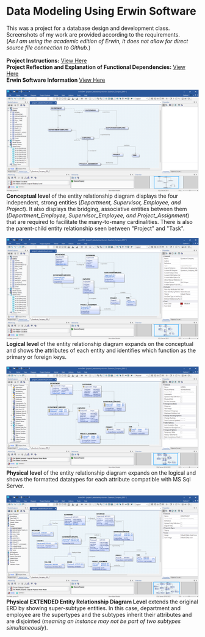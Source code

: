 # Data Modeling Using Erwin Software
This was a project for a database design and development class. <br>
Screenshots of my work are provided according to the requirements. <br> 
(_As I am using the academic edition of Erwin, it does not allow for direct source file connection to Github._) <br><br>
**Project Instructions:** [View Here](/CIS3050-Project1_Fall_2023.pdf) <br>
**Project Reflection and Explanation of Functional Dependencies:** [View Here](https://github.com/sebastian-huynh/erwin-data-models/blob/9fb5132bcc191d736eebcc0142521b0424a3f917/EERD%20Functional%20Dependency%20Report.pdf) <br>
**Erwin Software Information** [View Here](https://www.erwin.com/products/erwin-data-modeler/) <br><br>
![Conceptual Model Image](https://github.com/sebastian-huynh/erwin-data-models/blob/239b3938574ee3e6e945bee849fc88ee2e896283/ERD%20conceptual%20view.png) <br>
**Conceptual level** of the entity relationship diagram displays the four independent, strong entities (_Department, Supervisor, Employee, and Project_). It also displays the bridging, associative entities between them (_Department_Employee, Supervisor_Employee, and Project_Assignment_) that are required to facilitate the many-to-many cardinalities. There is also the parent-child entity relationship seen between "Project" and "Task". <br><br>
![Logical Model Image](https://github.com/sebastian-huynh/erwin-data-models/blob/f51331a09ecd8196e35947fd267548b855da5bef/ERD%20logical%20view.png) <br>
**Logical level** of the entity relationship diagram expands on the conceptual and shows the attributes of each entity and identifies which function as the primary or foreign keys. <br><br>
![Physical Model Image](https://github.com/sebastian-huynh/erwin-data-models/blob/2403286b522ac199cc9beb2ddc75f63cc18113ba/ERD%20physical%20view.png) <br>
**Physical level** of the entity relationship diagram expands on the logical and shows the formatted datatypes for each attribute compatible with MS Sql Server. <br><br>
![Physical EERD Model Image](https://github.com/sebastian-huynh/erwin-data-models/blob/2403286b522ac199cc9beb2ddc75f63cc18113ba/EERD%20data%20model.png) <br>
**Physical EXTENDED Entity Relationship Diagram Level** extends the original ERD by showing super-subtype entities. In this case, department and employee are the supertypes and the subtypes inherit their attributes and are disjointed (_meaning an instance may not be part of two subtypes simultaneously_).
